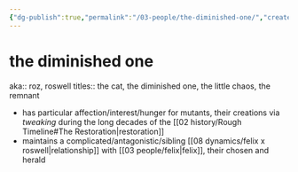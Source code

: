 ```yaml
---
{"dg-publish":true,"permalink":"/03-people/the-diminished-one/","created":"2024-08-08T20:24:01.000-05:00","updated":"2024-12-27T08:35:39.689-06:00"}
---
```


# the diminished one

aka:: roz, roswell
titles:: the cat, the diminished one, the little chaos, the remnant

- has particular affection/interest/hunger for mutants, their creations via *tweaking* during the long decades of the [[02 history/Rough Timeline#The Restoration\|restoration]]
- maintains a complicated/antagonistic/sibling [[08 dynamics/felix x roswell\|relationship]] with [[03 people/felix\|felix]], their chosen and herald